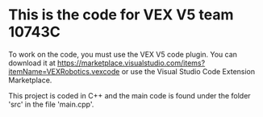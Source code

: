 
# This is the code for VEX V5 team 10743C


To work on the code, you must use the VEX V5 code plugin. You can download it at https://marketplace.visualstudio.com/items?itemName=VEXRobotics.vexcode or use the Visual Studio Code Extension Marketplace. 

This project is coded in C++ and the main code is found under the folder 'src' in the file 'main.cpp'.


